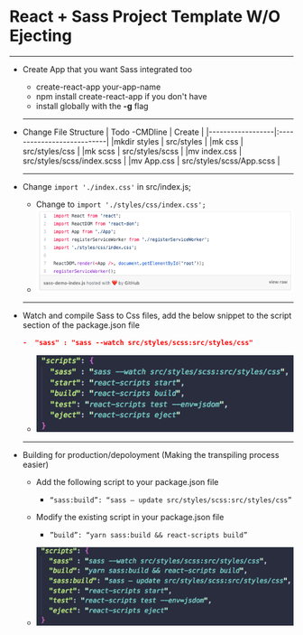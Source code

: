 # React + Sass Project Template W/O Ejecting 
-------------------------------

- Create App that you want Sass integrated too 
  - create-react-app your-app-name
  - npm install create-react-app if you don't have
  - install globally with the **-g** flag
  ______________________________
- Change File Structure
  | Todo -CMDline    |  Create                    |
  |------------------|:---------------------------|
  |mkdir styles      | src/styles                 |
  |mk css            | src/styles/css             |
  |mk scss           | src/styles/scss            | 
  |mv index.css      | src/styles/scss/index.scss |
  |mv App.css        | src/styles/scss/App.scss   |
  ______________________________
- Change `import './index.css'` in src/index.js;
  - Change to `import './styles/css/index.css';`
  - ![Change Import Parth](./md-images/import.png "Change Import Parth")
  ______________________________
- Watch and compile Sass to Css files, add the below snippet to the script section of the package.json file
 
  ```json 
  -  "sass" : "sass --watch src/styles/scss:src/styles/css" 
  ```
  - ![Image of script location in package.json](./md-images/scripts.png "Image of script location in package.json")
  ______________________________
- Building for production/depoloyment (Making the transpiling process easier)
  - Add the following script to your package.json file
    - `“sass:build”: “sass — update src/styles/scss:src/styles/css”`
  - Modify the existing script in your package.json file
    - `”build”: “yarn sass:build && react-scripts build”` 
    
  - ![sass scripts in package.json](./md-images/sass-scripts.png "sass scripts in package.json")
 